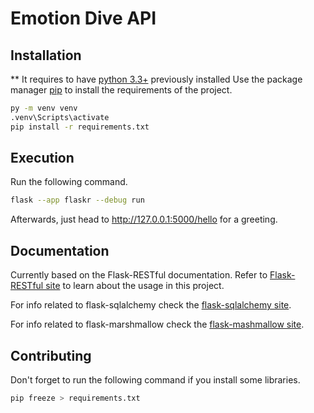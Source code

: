 # Emotion Dive API
## Installation
** It requires to have [python 3.3+](https://www.python.org/) previously installed
Use the package manager [pip](https://pip.pypa.io/en/stable/) to install the requirements of the project.
```bash
py -m venv venv
.venv\Scripts\activate
pip install -r requirements.txt
```
## Execution
Run the following command.
```bash
flask --app flaskr --debug run
```
Afterwards, just head to http://127.0.0.1:5000/hello for a greeting.
## Documentation
Currently based on the Flask-RESTful documentation. Refer to [Flask-RESTful site](https://flask-restful.readthedocs.io/en/latest/index.html) to learn about the usage in this project.

For info related to flask-sqlalchemy check the [flask-sqlalchemy site](https://flask-sqlalchemy.palletsprojects.com/en/3.0.x/).

For info related to flask-marshmallow check the [flask-mashmallow site](https://flask-marshmallow.readthedocs.io/en/latest/).

## Contributing
Don't forget to run the following command if you install some libraries.
```bash
pip freeze > requirements.txt
```
